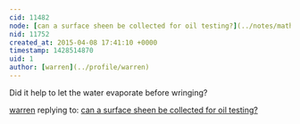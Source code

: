 ```yaml
---
cid: 11482
node: [can a surface sheen be collected for oil testing?](../notes/mathew/04-07-2015/can-a-surface-sheen-be-collected-for-oil-testing)
nid: 11752
created_at: 2015-04-08 17:41:10 +0000
timestamp: 1428514870
uid: 1
author: [warren](../profile/warren)
---
```


Did it help to let the water evaporate before wringing?

[warren](../profile/warren) replying to: [can a surface sheen be collected for oil testing?](../notes/mathew/04-07-2015/can-a-surface-sheen-be-collected-for-oil-testing)

